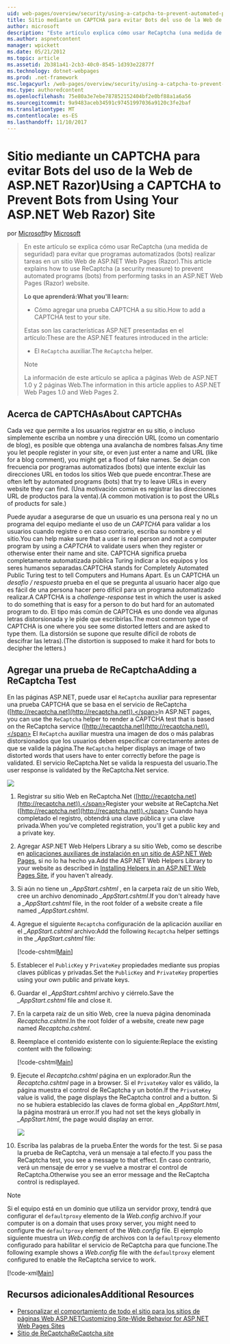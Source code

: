 ```yaml
---
uid: web-pages/overview/security/using-a-catpcha-to-prevent-automated-programs-bots-from-using-your-aspnet-web-site
title: Sitio mediante un CAPTCHA para evitar Bots del uso de la Web de ASP.NET Razor) | Documentos de Microsoft
author: microsoft
description: "Este artículo explica cómo usar ReCaptcha (una medida de seguridad) para evitar que programas automatizados (bots) realizar tareas en un ASP.NET Web Pages (Razor) se..."
ms.author: aspnetcontent
manager: wpickett
ms.date: 05/21/2012
ms.topic: article
ms.assetid: 2b381a41-2cb3-40c0-8545-1d393e22877f
ms.technology: dotnet-webpages
ms.prod: .net-framework
msc.legacyurl: /web-pages/overview/security/using-a-catpcha-to-prevent-automated-programs-bots-from-using-your-aspnet-web-site
msc.type: authoredcontent
ms.openlocfilehash: 75e80a3e7ebe787852152404bf2e0bf88a1a6a56
ms.sourcegitcommit: 9a9483aceb34591c97451997036a9120c3fe2baf
ms.translationtype: MT
ms.contentlocale: es-ES
ms.lasthandoff: 11/10/2017
---
```

<a name="using-a-captcha-to-prevent-bots-from-using-your-aspnet-web-razor-site"></a><span data-ttu-id="71d24-103">Sitio mediante un CAPTCHA para evitar Bots del uso de la Web de ASP.NET Razor)</span><span class="sxs-lookup"><span data-stu-id="71d24-103">Using a CAPTCHA to Prevent Bots from Using Your ASP.NET Web Razor) Site</span></span>
====================
<span data-ttu-id="71d24-104">por [Microsoft](https://github.com/microsoft)</span><span class="sxs-lookup"><span data-stu-id="71d24-104">by [Microsoft](https://github.com/microsoft)</span></span>

> <span data-ttu-id="71d24-105">En este artículo se explica cómo usar ReCaptcha (una medida de seguridad) para evitar que programas automatizados (bots) realizar tareas en un sitio Web de ASP.NET Web Pages (Razor).</span><span class="sxs-lookup"><span data-stu-id="71d24-105">This article explains how to use ReCaptcha (a security measure) to prevent automated programs (bots) from performing tasks in an ASP.NET Web Pages (Razor) website.</span></span>
> 
> <span data-ttu-id="71d24-106">**Lo que aprenderá:**</span><span class="sxs-lookup"><span data-stu-id="71d24-106">**What you'll learn:**</span></span> 
> 
> - <span data-ttu-id="71d24-107">Cómo agregar una prueba CAPTCHA a su sitio.</span><span class="sxs-lookup"><span data-stu-id="71d24-107">How to add a CAPTCHA test to your site.</span></span>
> 
> <span data-ttu-id="71d24-108">Estas son las características ASP.NET presentadas en el artículo:</span><span class="sxs-lookup"><span data-stu-id="71d24-108">These are the ASP.NET features introduced in the article:</span></span>
> 
> - <span data-ttu-id="71d24-109">El `ReCaptcha` auxiliar.</span><span class="sxs-lookup"><span data-stu-id="71d24-109">The `ReCaptcha` helper.</span></span>
> 
> > [!NOTE]
> > <span data-ttu-id="71d24-110">La información de este artículo se aplica a páginas Web de ASP.NET 1.0 y 2 páginas Web.</span><span class="sxs-lookup"><span data-stu-id="71d24-110">The information in this article applies to ASP.NET Web Pages 1.0 and Web Pages 2.</span></span>


## <a name="about-captchas"></a><span data-ttu-id="71d24-111">Acerca de CAPTCHAs</span><span class="sxs-lookup"><span data-stu-id="71d24-111">About CAPTCHAs</span></span>

<span data-ttu-id="71d24-112">Cada vez que permite a los usuarios registrar en su sitio, o incluso simplemente escriba un nombre y una dirección URL (como un comentario de blog), es posible que obtenga una avalancha de nombres falsas.</span><span class="sxs-lookup"><span data-stu-id="71d24-112">Any time you let people register in your site, or even just enter a name and URL (like for a blog comment), you might get a flood of fake names.</span></span> <span data-ttu-id="71d24-113">Se dejan con frecuencia por programas automatizados (bots) que intente excluir las direcciones URL en todos los sitios Web que puede encontrar.</span><span class="sxs-lookup"><span data-stu-id="71d24-113">These are often left by automated programs (bots) that try to leave URLs in every website they can find.</span></span> <span data-ttu-id="71d24-114">(Una motivación común es registrar las direcciones URL de productos para la venta).</span><span class="sxs-lookup"><span data-stu-id="71d24-114">(A common motivation is to post the URLs of products for sale.)</span></span>

<span data-ttu-id="71d24-115">Puede ayudar a asegurarse de que un usuario es una persona real y no un programa del equipo mediante el uso de un *CAPTCHA* para validar a los usuarios cuando registre o en caso contrario, escriba su nombre y el sitio.</span><span class="sxs-lookup"><span data-stu-id="71d24-115">You can help make sure that a user is real person and not a computer program by using a *CAPTCHA* to validate users when they register or otherwise enter their name and site.</span></span> <span data-ttu-id="71d24-116">CAPTCHA significa prueba completamente automatizada pública Turing indicar a los equipos y los seres humanos separadas.</span><span class="sxs-lookup"><span data-stu-id="71d24-116">CAPTCHA stands for Completely Automated Public Turing test to tell Computers and Humans Apart.</span></span> <span data-ttu-id="71d24-117">Es un CAPTCHA un *desafío / respuesta* prueba en el que se pregunta al usuario hacer algo que es fácil de una persona hacer pero difícil para un programa automatizado realizar.</span><span class="sxs-lookup"><span data-stu-id="71d24-117">A CAPTCHA is a *challenge-response* test in which the user is asked to do something that is easy for a person to do but hard for an automated program to do.</span></span> <span data-ttu-id="71d24-118">El tipo más común de CAPTCHA es uno donde vea algunas letras distorsionada y le pide que escribirlas.</span><span class="sxs-lookup"><span data-stu-id="71d24-118">The most common type of CAPTCHA is one where you see some distorted letters and are asked to type them.</span></span> <span data-ttu-id="71d24-119">(La distorsión se supone que resulte difícil de robots de descifrar las letras).</span><span class="sxs-lookup"><span data-stu-id="71d24-119">(The distortion is supposed to make it hard for bots to decipher the letters.)</span></span>

## <a name="adding-a-recaptcha-test"></a><span data-ttu-id="71d24-120">Agregar una prueba de ReCaptcha</span><span class="sxs-lookup"><span data-stu-id="71d24-120">Adding a ReCaptcha Test</span></span>

<span data-ttu-id="71d24-121">En las páginas ASP.NET, puede usar el `ReCaptcha` auxiliar para representar una prueba CAPTCHA que se basa en el servicio de ReCaptcha ([http://recaptcha.net](http://recaptcha.net)).</span><span class="sxs-lookup"><span data-stu-id="71d24-121">In ASP.NET pages, you can use the `ReCaptcha` helper to render a CAPTCHA test that is based on the ReCaptcha service ([http://recaptcha.net](http://recaptcha.net)).</span></span> <span data-ttu-id="71d24-122">El `ReCaptcha` auxiliar muestra una imagen de dos o más palabras distorsionados que los usuarios deben especificar correctamente antes de que se valide la página.</span><span class="sxs-lookup"><span data-stu-id="71d24-122">The `ReCaptcha` helper displays an image of two distorted words that users have to enter correctly before the page is validated.</span></span> <span data-ttu-id="71d24-123">El servicio ReCaptcha.Net se valida la respuesta del usuario.</span><span class="sxs-lookup"><span data-stu-id="71d24-123">The user response is validated by the ReCaptcha.Net service.</span></span>

![](using-a-catpcha-to-prevent-automated-programs-bots-from-using-your-aspnet-web-site/_static/image1.jpg)

1. <span data-ttu-id="71d24-124">Registrar su sitio Web en ReCaptcha.Net ([http://recaptcha.net](http://recaptcha.net)).</span><span class="sxs-lookup"><span data-stu-id="71d24-124">Register your website at ReCaptcha.Net ([http://recaptcha.net](http://recaptcha.net)).</span></span> <span data-ttu-id="71d24-125">Cuando haya completado el registro, obtendrá una clave pública y una clave privada.</span><span class="sxs-lookup"><span data-stu-id="71d24-125">When you've completed registration, you'll get a public key and a private key.</span></span>
2. <span data-ttu-id="71d24-126">Agregar ASP.NET Web Helpers Library a su sitio Web, como se describe en [aplicaciones auxiliares de instalación en un sitio de ASP.NET Web Pages](https://go.microsoft.com/fwlink/?LinkId=252372), si no lo ha hecho ya.</span><span class="sxs-lookup"><span data-stu-id="71d24-126">Add the ASP.NET Web Helpers Library to your website as described in [Installing Helpers in an ASP.NET Web Pages Site](https://go.microsoft.com/fwlink/?LinkId=252372), if you haven't already.</span></span>
3. <span data-ttu-id="71d24-127">Si aún no tiene un  *\_AppStart.cshtml* , en la carpeta raíz de un sitio Web, cree un archivo denominado  *\_AppStart.cshtml*.</span><span class="sxs-lookup"><span data-stu-id="71d24-127">If you don't already have a *\_AppStart.cshtml* file, in the root folder of a website create a file named *\_AppStart.cshtml*.</span></span>
4. <span data-ttu-id="71d24-128">Agregue el siguiente `Recaptcha` configuración de la aplicación auxiliar en el  *\_AppStart.cshtml* archivo:</span><span class="sxs-lookup"><span data-stu-id="71d24-128">Add the following `Recaptcha` helper settings in the *\_AppStart.cshtml* file:</span></span> 

    [!code-cshtml[Main](using-a-catpcha-to-prevent-automated-programs-bots-from-using-your-aspnet-web-site/samples/sample1.cshtml?highlight=6-7)]
5. <span data-ttu-id="71d24-129">Establecer el `PublicKey` y `PrivateKey` propiedades mediante sus propias claves públicas y privadas.</span><span class="sxs-lookup"><span data-stu-id="71d24-129">Set the `PublicKey` and `PrivateKey` properties using your own public and private keys.</span></span>
6. <span data-ttu-id="71d24-130">Guardar el  *\_AppStart.cshtml* archivo y ciérrelo.</span><span class="sxs-lookup"><span data-stu-id="71d24-130">Save the *\_AppStart.cshtml* file and close it.</span></span>
7. <span data-ttu-id="71d24-131">En la carpeta raíz de un sitio Web, cree la nueva página denominada *Recaptcha.cshtml*.</span><span class="sxs-lookup"><span data-stu-id="71d24-131">In the root folder of a website, create new page named *Recaptcha.cshtml*.</span></span>
8. <span data-ttu-id="71d24-132">Reemplace el contenido existente con lo siguiente:</span><span class="sxs-lookup"><span data-stu-id="71d24-132">Replace the existing content with the following:</span></span> 

    [!code-cshtml[Main](using-a-catpcha-to-prevent-automated-programs-bots-from-using-your-aspnet-web-site/samples/sample2.cshtml)]
9. <span data-ttu-id="71d24-133">Ejecute el *Recaptcha.cshtml* página en un explorador.</span><span class="sxs-lookup"><span data-stu-id="71d24-133">Run the *Recaptcha.cshtml* page in a browser.</span></span> <span data-ttu-id="71d24-134">Si el `PrivateKey` valor es válido, la página muestra el control de ReCaptcha y un botón.</span><span class="sxs-lookup"><span data-stu-id="71d24-134">If the `PrivateKey` value is valid, the page displays the ReCaptcha control and a button.</span></span> <span data-ttu-id="71d24-135">Si no se hubiera establecido las claves de forma global en  *\_AppStart.html*, la página mostrará un error.</span><span class="sxs-lookup"><span data-stu-id="71d24-135">If you had not set the keys globally in *\_AppStart.html*, the page would display an error.</span></span> 

    ![](using-a-catpcha-to-prevent-automated-programs-bots-from-using-your-aspnet-web-site/_static/image1.png)
10. <span data-ttu-id="71d24-136">Escriba las palabras de la prueba.</span><span class="sxs-lookup"><span data-stu-id="71d24-136">Enter the words for the test.</span></span> <span data-ttu-id="71d24-137">Si se pasa la prueba de ReCaptcha, verá un mensaje a tal efecto.</span><span class="sxs-lookup"><span data-stu-id="71d24-137">If you pass the ReCaptcha test, you see a message to that effect.</span></span> <span data-ttu-id="71d24-138">En caso contrario, verá un mensaje de error y se vuelve a mostrar el control de ReCaptcha.</span><span class="sxs-lookup"><span data-stu-id="71d24-138">Otherwise you see an error message and the ReCaptcha control is redisplayed.</span></span>

> [!NOTE]
> <span data-ttu-id="71d24-139">Si el equipo está en un dominio que utiliza un servidor proxy, tendrá que configurar el `defaultproxy` elemento de la *Web.config* archivo.</span><span class="sxs-lookup"><span data-stu-id="71d24-139">If your computer is on a domain that uses proxy server, you might need to configure the `defaultproxy` element of the *Web.config* file.</span></span> <span data-ttu-id="71d24-140">El ejemplo siguiente muestra un *Web.config* de archivos con la `defaultproxy` elemento configurado para habilitar el servicio de ReCaptcha para que funcione.</span><span class="sxs-lookup"><span data-stu-id="71d24-140">The following example shows a *Web.config* file with the `defaultproxy` element configured to enable the ReCaptcha service to work.</span></span>
> 
> [!code-xml[Main](using-a-catpcha-to-prevent-automated-programs-bots-from-using-your-aspnet-web-site/samples/sample3.xml)]


<a id="Additional_Resources"></a>
## <a name="additional-resources"></a><span data-ttu-id="71d24-141">Recursos adicionales</span><span class="sxs-lookup"><span data-stu-id="71d24-141">Additional Resources</span></span>


- [<span data-ttu-id="71d24-142">Personalizar el comportamiento de todo el sitio para los sitios de páginas Web ASP.NET</span><span class="sxs-lookup"><span data-stu-id="71d24-142">Customizing Site-Wide Behavior for ASP.NET Web Pages Sites</span></span>](https://go.microsoft.com/fwlink/?LinkId=202906)
- [<span data-ttu-id="71d24-143">Sitio de ReCaptcha</span><span class="sxs-lookup"><span data-stu-id="71d24-143">ReCaptcha site</span></span>](https://www.google.com/recaptcha)
